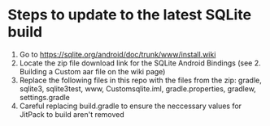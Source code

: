# Steps to update to the latest SQLite build
1. Go to https://sqlite.org/android/doc/trunk/www/install.wiki
2. Locate the zip file download link for the SQLite Android Bindings (see 2. Building a Custom aar file on the wiki page)
3. Replace the following files in this repo with the files from the zip: gradle, sqlite3, sqlite3test, www, Customsqlite.iml, gradle.properties, gradlew, settings.gradle
4. Careful replacing build.gradle to ensure the neccessary values for JitPack to build aren't removed
